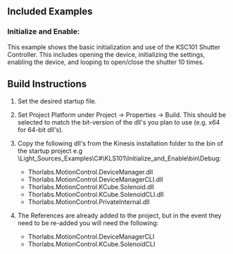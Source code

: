 ## Included Examples

### Initialize and Enable: 
This example shows the basic initialization and use of the KSC101 Shutter Controller. This includes opening the device, initializing the settings, enabling the device, and looping to open/close the shutter 10 times. 

## Build Instructions
1. Set the desired startup file. 
2. Set Project Platform under Project -> Properties -> Build. This should be selected to match the bit-version of the dll's you plan to use (e.g. x64 for 64-bit dll's). 
3. Copy the following dll's from the Kinesis installation folder to the bin of the startup project e.g \Light_Sources_Examples\C#\KLS101\Initialize_and_Enable\bin\Debug:
   * Thorlabs.MotionControl.DeviceManager.dll
   * Thorlabs.MotionControl.DeviceManagerCLI.dll
   * Thorlabs.MotionControl.KCube.Solenoid.dll
   * Thorlabs.MotionControl.KCube.SolenoidCLI.dll
   * Thorlabs.MotionControl.PrivateInternal.dll

4. The References are already added to the project, but in the event they need to be re-added you will need the following: 
   * Thorlabs.MotionControl.DeviceManagerCLI
   * Thorlabs.MotionControl.KCube.SolenoidCLI

